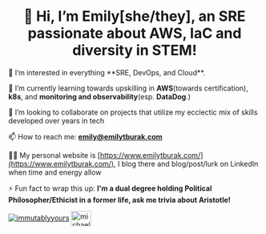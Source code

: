 <h1 align="center">👋 Hi, I’m Emily[she/they], an SRE passionate about AWS, IaC and diversity in STEM!</h1>
👀 I’m interested in everything **SRE, DevOps, and Cloud**. 

🌱 I’m currently learning towards upskilling in **AWS**(towards certification), **k8s**, and **monitoring and observability**(esp. **DataDog**.)

💞️ I’m looking to collaborate on projects that utilize my ecclectic mix of skills developed over years in tech

📫 How to reach me: **emily@emilytburak.com**

👨‍💻 My personal website is [https://www.emilytburak.com/](https://www.emilytburak.com/), I blog there and blog/post/lurk on LinkedIn when time and energy allow

⚡ Fun fact to wrap this up: **I'm a dual degree holding Political Philosopher/Ethicist in a former life, ask me trivia about Aristotle!**

<p align="left"> <a href="https://twitter.com/immutablyyours" target="blank"><img src="https://img.shields.io/twitter/follow/immutablyyours?logo=twitter&style=for-the-badge" alt="immutablyyours" /></a> 
<a href="https://linkedin.com/in/michael-burak" target="blank"><img align="center" src="https://cdn.jsdelivr.net/npm/simple-icons@3.0.1/icons/linkedin.svg" alt="michael-burak" height="30" width="40" /></a> </p>
